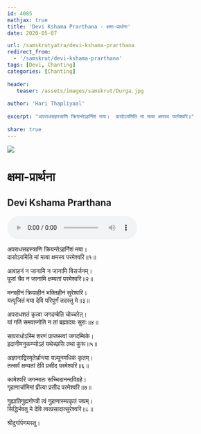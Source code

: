 ```yaml
---    
id: 4085    
mathjax: true    
title: 'Devi Kshama Prarthana - क्षमा-प्रार्थना'    
date: 2020-05-07    

url: /samskrutyatra/devi-kshama-prarthana
redirect_from: 
  - '/samskrut/devi-kshama-prarthana'
tags: [Devi, Chanting]
categories: [Chanting]
    
header:    
   teaser: /assets/images/samskrut/Durga.jpg    
    
author: 'Hari Thapliyaal'    
    
excerpt: "अपराधसहस्त्राणि क्रियन्तेऽहर्निशं मया।  दासोऽयमिति मां मत्वा क्षमस्व परमेश्‍वरि॥"   
    
share: true    
---    
```

    
![](/assets/images/samskrut/Durga.jpg)    
    
# क्षमा-प्रार्थना    
## Devi Kshama Prarthana    
    
<audio controls>
  <source src="https://raw.githubusercontent.com/dasarpai/DAI-mp3/main/dasarpai-mp3/063-DeviKshamPrarthana.mp3" type="audio/mp3">
  Your browser does not support the audio element.
</audio>     
    
अपराधसहस्त्राणि क्रियन्तेऽहर्निशं मया।    
दासोऽयमिति मां मत्वा क्षमस्व परमेश्‍वरि॥१॥    
    
आवाहनं न जानामि न जानामि विसर्जनम्।    
पूजां चैव न जानामि क्षम्यतां परमेश्‍वरि॥२॥    
    
मन्त्रहीनं क्रियाहीनं भक्तिहीनं सुरेश्‍वरि।    
यत्पूजितं मया देवि परिपूर्णं तदस्तु मे॥३॥    
    
अपराधशतं कृत्वा जगदम्बेति चोच्चरेत्।    
यां गतिं समवाप्नोति न तां ब्रह्मादयः सुराः॥४॥    
    
सापराधोऽस्मि शरणं प्राप्तस्त्वां जगदम्बिके।    
इदानीमनुकम्प्योऽहं यथेच्छसि तथा कुरू॥५॥    
    
अज्ञानाद्विस्मृतेर्भ्रान्त्या यन्न्यूनमधिकं कृतम्।    
तत्सर्वं क्षम्यतां देवि प्रसीद परमेश्‍वरि॥६॥    
    
कामेश्‍वरि जगन्मातः सच्चिदानन्दविग्रहे।    
गृहाणार्चामिमां प्रीत्या प्रसीद परमेश्‍वरि॥७॥    
    
गुह्यातिगुह्यगोप्त्री त्वं गुहाणास्मत्कृतं जपम्।    
सिद्धिर्भवतु मे देवि त्वत्प्रसादात्सुरेश्‍वरि॥८॥    
    
श्रीदुर्गार्पणमस्तु।    


